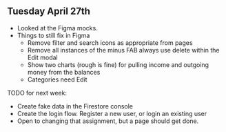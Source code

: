 Tuesday April 27th
---
 - Looked at the Figma mocks.  
 - Things to still fix in Figma
   - Remove filter and search icons as appropriate from pages
   - Remove all instances of the minus FAB always use delete within the Edit modal
   - Show two charts (rough is fine) for pulling income and outgoing money from the balances
   - Categories need Edit
 
TODO for next week:
 - Create fake data in the Firestore console
 - Create the login flow.  Register a new user, or login an existing user
 - Open to changing that assignment, but a page should get done.
